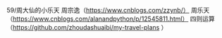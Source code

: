 ﻿59/周大仙的小乐天
 周宗逸（https://www.cnblogs.com/zzynb/）
 周乐天（https://www.cnblogs.com/alanandpython/p/12545811.html） 
四则运算（https://github.com/zhoudashuaibi/my-travel-plans ） 